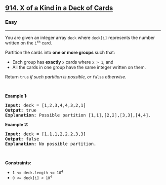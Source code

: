 <h2><a href="https://leetcode.com/problems/x-of-a-kind-in-a-deck-of-cards/">914. X of a Kind in a Deck of Cards</a></h2><h3>Easy</h3><hr><div style="user-select: auto;"><p style="user-select: auto;">You are given an integer array <code style="user-select: auto;">deck</code> where <code style="user-select: auto;">deck[i]</code> represents the number written on the <code style="user-select: auto;">i<sup style="user-select: auto;">th</sup></code> card.</p>

<p style="user-select: auto;">Partition the cards into <strong style="user-select: auto;">one or more groups</strong> such that:</p>

<ul style="user-select: auto;">
	<li style="user-select: auto;">Each group has <strong style="user-select: auto;">exactly</strong> <code style="user-select: auto;">x</code> cards where <code style="user-select: auto;">x &gt; 1</code>, and</li>
	<li style="user-select: auto;">All the cards in one group have the same integer written on them.</li>
</ul>

<p style="user-select: auto;">Return <code style="user-select: auto;">true</code><em style="user-select: auto;"> if such partition is possible, or </em><code style="user-select: auto;">false</code><em style="user-select: auto;"> otherwise</em>.</p>

<p style="user-select: auto;">&nbsp;</p>
<p style="user-select: auto;"><strong class="example" style="user-select: auto;">Example 1:</strong></p>

<pre style="user-select: auto;"><strong style="user-select: auto;">Input:</strong> deck = [1,2,3,4,4,3,2,1]
<strong style="user-select: auto;">Output:</strong> true
<strong style="user-select: auto;">Explanation</strong>: Possible partition [1,1],[2,2],[3,3],[4,4].
</pre>

<p style="user-select: auto;"><strong class="example" style="user-select: auto;">Example 2:</strong></p>

<pre style="user-select: auto;"><strong style="user-select: auto;">Input:</strong> deck = [1,1,1,2,2,2,3,3]
<strong style="user-select: auto;">Output:</strong> false
<strong style="user-select: auto;">Explanation</strong>: No possible partition.
</pre>

<p style="user-select: auto;">&nbsp;</p>
<p style="user-select: auto;"><strong style="user-select: auto;">Constraints:</strong></p>

<ul style="user-select: auto;">
	<li style="user-select: auto;"><code style="user-select: auto;">1 &lt;= deck.length &lt;= 10<sup style="user-select: auto;">4</sup></code></li>
	<li style="user-select: auto;"><code style="user-select: auto;">0 &lt;= deck[i] &lt; 10<sup style="user-select: auto;">4</sup></code></li>
</ul>
</div>